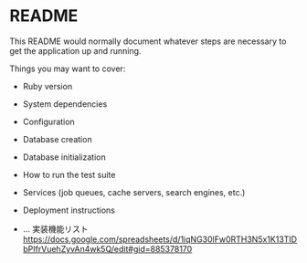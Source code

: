 # README

This README would normally document whatever steps are necessary to get the
application up and running.

Things you may want to cover:

* Ruby version

* System dependencies

* Configuration

* Database creation

* Database initialization

* How to run the test suite

* Services (job queues, cache servers, search engines, etc.)

* Deployment instructions

* ...
実装機能リスト
https://docs.google.com/spreadsheets/d/1iqNG30lFw0RTH3N5x1K13TIDbPIfrVuehZyvAn4wk5Q/edit#gid=885378170
